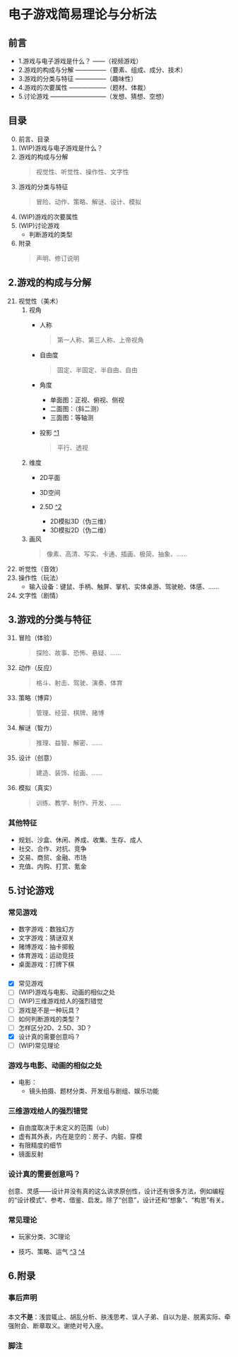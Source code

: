 
# 电子游戏简易理论与分析法

## 前言
- 1.游戏与电子游戏是什么？ ——（视频游戏）
- 2.游戏的构成与分解   —————（要素、组成、成分、技术）
- 3.游戏的分类与特征   —————（趣味性）
- 4.游戏的次要属性   ——————（题材、体裁）
- 5.讨论游戏     —————————（发想、猜想、空想）


## 目录
0. 前言、目录
1. (WIP)游戏与电子游戏是什么？ 
2. 游戏的构成与分解
    >视觉性、听觉性、操作性、文字性
3. 游戏的分类与特征
    >冒险、动作、策略、解谜、设计、模拟
4. (WIP)游戏的次要属性
5. (WIP)讨论游戏
    - 判断游戏的类型
6. 附录
    >声明、修订说明


## 2.游戏的构成与分解
21. 视觉性（美术）
    1. 视角
        - 人称
            >第一人称、第三人称、上帝视角
        - 自由度
            >固定、半固定、半自由、自由
        - 角度
            - 单面图：正视、俯视、侧视
            - 二面图：（斜二测）
            - 三面图：等轴测
        - 投影 [ ^1]
            >平行、透视
            
            [ ^1]:https://zh.wikipedia.org/zh-cn/三维投影
    2. 维度
        - 2D平面
        - 3D空间
        - 2.5D [ ^2]
            - 2D模拟3D（伪三维）
            - 3D模拟2D（伪二维）
            
            [ ^2]:https://zh.wikipedia.org/zh-cn/偽三維
    3. 画风
        >像素、高清、写实、卡通、插画、极简、抽象、……
22. 听觉性（音效）
23. 操作性（玩法）
    - 输入设备：键鼠、手柄、触屏、掌机、实体桌游、驾驶舱、体感、……
24. 文字性（剧情）


## 3.游戏的分类与特征
31. 冒险（体验）
    >探险、故事、恐怖、悬疑、……
32. 动作（反应）
    >格斗、射击、驾驶、演奏、体育
33. 策略（博弈）
    >管理、经营、棋牌、赌博
34. 解谜（智力）
    >推理、益智、解密、……
35. 设计（创意）
    >建造、装饰、绘画、……
36. 模拟（真实）
    >训练、教学、制作、开发、……

### 其他特征
- 规划、沙盒、休闲、养成、收集、生存、成人
- 社交、合作、对抗、竞争
- 交易、商贸、金融、市场
- 充值、内购、打赏、氪金


## 5.讨论游戏
### 常见游戏
- 数字游戏：数独幻方
- 文字游戏：猜谜双关
- 赌博游戏：抽卡掷骰
- 体育游戏：运动竞技
- 桌面游戏：打牌下棋 

### 
- [x] 常见游戏
- [ ] (WIP)游戏与电影、动画的相似之处
- [ ] (WIP)三维游戏给人的强烈错觉
- [ ] 游戏是不是一种玩具？
- [ ] 如何判断游戏的类型？
- [ ] 怎样区分2D、2.5D、3D？
- [x] 设计真的需要创意吗？
- [ ] (WIP)常见理论

### 游戏与电影、动画的相似之处
- 电影：
    - 镜头拍摄、题材分类、开发组与剧组、娱乐功能

### 三维游戏给人的强烈错觉
- 自由度取决于未定义的范围（ub）
- 虚有其外表，内在是空的：房子、内脏、穿模
- 有限精度的细节
- 镜面反射

### 设计真的需要创意吗？
创意、灵感——设计并没有真的这么讲求原创性，设计还有很多方法，例如编程的“设计模式”、参考、借鉴、启发。除了“创意”，设计还和“想象”、“构思”有关。

### 常见理论
- 玩家分类、3C理论
- 技巧、策略、运气 [ ^3] [ ^4]

    [ ^3]:https://zh.wikipedia.org/zh-cn/游戏#技巧、策略及運氣
    [ ^4]:/www.gcores.com/articles/140147


## 6.附录
### 事后声明
本文<ruby>**不是**<rp>(</rp><rt>。。</rt><rp>)</rp></ruby>：浅尝辄止、胡乱分析、肤浅思考、误人子弟、自以为是、脱离实际、牵强附会、断章取义。谢绝对号入座。

### 脚注
